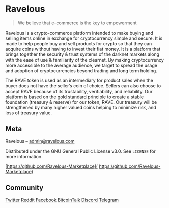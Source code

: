 # Ravelous
> We believe that e-commerce is the key to empowerment

Ravelous is a crypto-commerce platform intended to make buying and selling items online in exchange for cryptocurrency simple and secure. It is made to help people buy and sell products for crypto so that they can acquire coins without having to invest their fiat money. It is a platform that brings together the security & trust systems of the darknet markets along with the ease of use & familiarity of the clearnet. By making cryptocurrency more accessible to the average audience, we target to spread the usage and adoption of cryptocurrencies beyond trading and long term holding.

The RAVE token is used as an intermediary for product sales when the buyer does not have the seller’s coin of choice. Sellers can also choose to accept RAVE because of its trustability, verifiability, and reliability. Our platform is based on the gold standard principle to create a stable foundation (treasury & reserve) for our token, RAVE. Our treasury will be strengthened by many higher valued coins helping to minimize risk, and
loss of treasury value. 

## Meta

Ravelous – admin@ravelous.com

Distributed under the GNU General Public License v3.0. See ``LICENSE`` for more information.

[https://github.com/Ravelous-Marketplace]( https://github.com/Ravelous-Marketplace)

## Community

[Twitter](https://twitter.com/ravelousmarket)
[Reddit](https://www.reddit.com/r/ravelous/)
[Facebook](https://www.facebook.com/ravelousmarket)
[BitcoinTalk](https://bitcointalk.org/index.php?topic=2676153.0)
[Discord](https://discord.gg/fKjGx78)
[Telegram](https://t.me/joinchat/Ghj22Q0NPsZzJXpkkTaPQQ)
